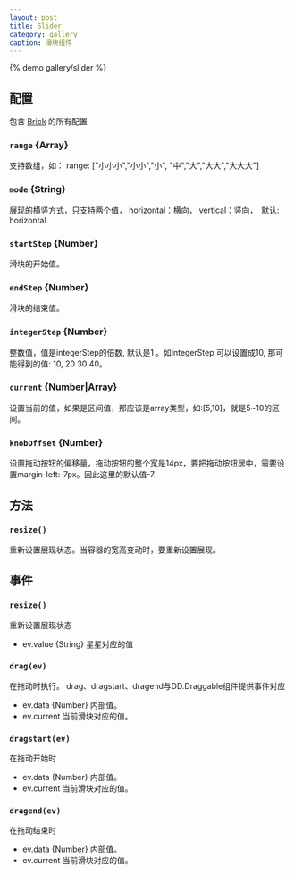 ```yaml
---
layout: post
title: Slider
category: gallery
caption: 滑块组件
---
```


{% demo gallery/slider %}

## 配置

包含 [Brick](/brix/core/brick) 的所有配置

### `range` {Array}

支持数组，如： range: ["小小小","小小","小", "中","大","大大","大大大"]

### `mode` {String}

展现的横竖方式，只支持两个值， horizontal：横向， vertical：竖向，　默认: horizontal

### `startStep` {Number}

滑块的开始值。

### `endStep` {Number}

滑块的结束值。

### `integerStep` {Number}

整数值，值是integerStep的倍数, 默认是1 。如integerStep 可以设置成10, 那可能得到的值: 10, 20 30 40。

### `current` {Number|Array}

设置当前的值，如果是区间值，那应该是array类型，如:[5,10]，就是5~10的区间。

### `knobOffset` {Number}

设置拖动按钮的偏移量，拖动按钮的整个宽是14px，要把拖动按钮居中，需要设置margin-left:-7px。因此这里的默认值-7.


## 方法

### `resize()`

重新设置展现状态。当容器的宽高变动时，要重新设置展现。


## 事件

### `resize()`

重新设置展现状态

* ev.value {String} 星星对应的值

### `drag(ev)`

在拖动时执行。  drag、dragstart、dragend与DD.Draggable组件提供事件对应

* ev.data {Number} 内部值。
* ev.current 当前滑块对应的值。

### `dragstart(ev)`

在拖动开始时

* ev.data {Number} 内部值。
* ev.current 当前滑块对应的值。

### `dragend(ev)`

在拖动结束时

* ev.data {Number} 内部值。
* ev.current 当前滑块对应的值。

